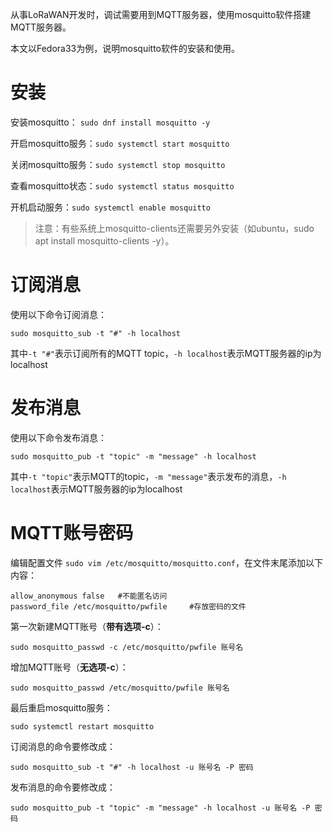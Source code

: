 从事LoRaWAN开发时，调试需要用到MQTT服务器，使用mosquitto软件搭建MQTT服务器。

本文以Fedora33为例，说明mosquitto软件的安装和使用。

# 安装

安装mosquitto： `sudo dnf install mosquitto -y`

开启mosquitto服务：`sudo systemctl start mosquitto`

关闭mosquitto服务：`sudo systemctl stop mosquitto`

查看mosquitto状态：`sudo systemctl status mosquitto`

开机启动服务：`sudo systemctl enable mosquitto`

> 注意：有些系统上mosquitto-clients还需要另外安装（如ubuntu，sudo apt install mosquitto-clients -y）。

# 订阅消息

使用以下命令订阅消息：

`sudo mosquitto_sub -t "#" -h localhost`

其中`-t "#"`表示订阅所有的MQTT topic，`-h localhost`表示MQTT服务器的ip为localhost

# 发布消息

使用以下命令发布消息：

`sudo mosquitto_pub -t "topic" -m "message" -h localhost`

其中`-t "topic"`表示MQTT的topic，`-m "message"`表示发布的消息，`-h localhost`表示MQTT服务器的ip为localhost

# MQTT账号密码

编辑配置文件 `sudo vim /etc/mosquitto/mosquitto.conf`，在文件末尾添加以下内容：

```
allow_anonymous false	#不能匿名访问
password_file /etc/mosquitto/pwfile		#存放密码的文件
```

第一次新建MQTT账号（**带有选项-c**）：

`sudo mosquitto_passwd -c /etc/mosquitto/pwfile 账号名`

增加MQTT账号（**无选项-c**）：

`sudo mosquitto_passwd /etc/mosquitto/pwfile 账号名`

最后重启mosquitto服务：

`sudo systemctl restart mosquitto`



订阅消息的命令要修改成：

`sudo mosquitto_sub -t "#" -h localhost -u 账号名 -P 密码`

发布消息的命令要修改成：

`sudo mosquitto_pub -t "topic" -m "message" -h localhost -u 账号名 -P 密码`

